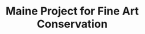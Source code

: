 ---
layout: repo
title: "Maine Project for Fine Art Conservation"
id: 3170
permalink: repos/3170/
---
